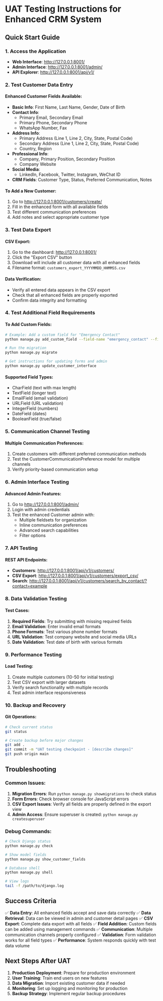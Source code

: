 # UAT Testing Instructions for Enhanced CRM System

## Quick Start Guide

### 1. Access the Application
- **Web Interface**: http://127.0.0.1:8001/
- **Admin Interface**: http://127.0.0.1:8001/admin/
- **API Explorer**: http://127.0.0.1:8001/api/v1/

### 2. Test Customer Data Entry

#### Enhanced Customer Fields Available:
- **Basic Info**: First Name, Last Name, Gender, Date of Birth
- **Contact Info**: 
  - Primary Email, Secondary Email
  - Primary Phone, Secondary Phone
  - WhatsApp Number, Fax
- **Address Info**:
  - Primary Address (Line 1, Line 2, City, State, Postal Code)
  - Secondary Address (Line 1, Line 2, City, State, Postal Code)
  - Country, Region
- **Professional Info**: 
  - Company, Primary Position, Secondary Position
  - Company Website
- **Social Media**: 
  - LinkedIn, Facebook, Twitter, Instagram, WeChat ID
- **CRM Fields**: Customer Type, Status, Preferred Communication, Notes

#### To Add a New Customer:
1. Go to http://127.0.0.1:8001/customers/create/
2. Fill in the enhanced form with all available fields
3. Test different communication preferences
4. Add notes and select appropriate customer type

### 3. Test Data Export

#### CSV Export:
1. Go to the dashboard: http://127.0.0.1:8001/
2. Click the "Export CSV" button
3. Download will include all customer data with all enhanced fields
4. Filename format: `customers_export_YYYYMMDD_HHMMSS.csv`

#### Data Verification:
- Verify all entered data appears in the CSV export
- Check that all enhanced fields are properly exported
- Confirm data integrity and formatting

### 4. Test Additional Field Requirements

#### To Add Custom Fields:
```bash
# Example: Add a custom field for "Emergency Contact"
python manage.py add_custom_field --field-name "emergency_contact" --field-type "CharField" --max-length 200 --blank --null

# Run the migration
python manage.py migrate

# Get instructions for updating forms and admin
python manage.py update_customer_interface
```

#### Supported Field Types:
- CharField (text with max length)
- TextField (longer text)
- EmailField (email validation)
- URLField (URL validation)
- IntegerField (numbers)
- DateField (dates)
- BooleanField (true/false)

### 5. Communication Channel Testing

#### Multiple Communication Preferences:
1. Create customers with different preferred communication methods
2. Test the CustomerCommunicationPreference model for multiple channels
3. Verify priority-based communication setup

### 6. Admin Interface Testing

#### Advanced Admin Features:
1. Go to http://127.0.0.1:8001/admin/
2. Login with admin credentials
3. Test the enhanced Customer admin with:
   - Multiple fieldsets for organization
   - Inline communication preferences
   - Advanced search capabilities
   - Filter options

### 7. API Testing

#### REST API Endpoints:
- **Customers**: http://127.0.0.1:8001/api/v1/customers/
- **CSV Export**: http://127.0.0.1:8001/api/v1/customers/export_csv/
- **Search**: http://127.0.0.1:8001/api/v1/customers/search_by_contact/?contact=example

### 8. Data Validation Testing

#### Test Cases:
1. **Required Fields**: Try submitting with missing required fields
2. **Email Validation**: Enter invalid email formats
3. **Phone Formats**: Test various phone number formats
4. **URL Validation**: Test company website and social media URLs
5. **Date Validation**: Test date of birth with various formats

### 9. Performance Testing

#### Load Testing:
1. Create multiple customers (10-50 for initial testing)
2. Test CSV export with larger datasets
3. Verify search functionality with multiple records
4. Test admin interface responsiveness

### 10. Backup and Recovery

#### Git Operations:
```bash
# Check current status
git status

# Create backup before major changes
git add .
git commit -m "UAT testing checkpoint - [describe changes]"
git push origin main
```

## Troubleshooting

### Common Issues:
1. **Migration Errors**: Run `python manage.py showmigrations` to check status
2. **Form Errors**: Check browser console for JavaScript errors
3. **CSV Export Issues**: Verify all fields are properly defined in the export view
4. **Admin Access**: Ensure superuser is created: `python manage.py createsuperuser`

### Debug Commands:
```bash
# Check Django status
python manage.py check

# Show model fields
python manage.py show_customer_fields

# Database shell
python manage.py shell

# View logs
tail -f /path/to/django.log
```

## Success Criteria

✅ **Data Entry**: All enhanced fields accept and save data correctly
✅ **Data Retrieval**: Data can be viewed in admin and customer detail pages
✅ **CSV Export**: Complete data export with all fields
✅ **Field Addition**: Custom fields can be added using management commands
✅ **Communication**: Multiple communication channels properly configured
✅ **Validation**: Form validation works for all field types
✅ **Performance**: System responds quickly with test data volume

## Next Steps After UAT

1. **Production Deployment**: Prepare for production environment
2. **User Training**: Train end users on new features
3. **Data Migration**: Import existing customer data if needed
4. **Monitoring**: Set up logging and monitoring for production
5. **Backup Strategy**: Implement regular backup procedures
